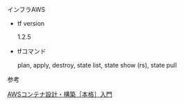 インフラAWS


- tf version

  1.2.5

- tfコマンド

  plan, apply, destroy, state list, state show (rs), state pull


参考

[AWSコンテナ設計・構築［本格］入門](https://www.amazon.co.jp/dp/B09DKZC1ZH/)

